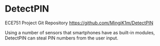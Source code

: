 # DetectPIN

ECE751 Project Git Repository
https://github.com/MingiK1m/DetectPIN

Using a number of sensors that smartphones have as built-in modules, DetectPIN can steal PIN numbers from the user input.
